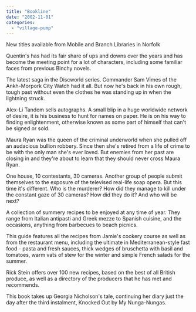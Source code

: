```yaml
---
title: "Bookline"
date: "2002-11-01"
categories: 
  - "village-pump"
---
```


New titles available from Mobile and Branch Libraries in Norfolk

Quentin's has had its fair share of ups and downs over the years and has become the meeting point for a lot of characters, including some familiar faces from previous Binchy novels.

The latest saga in the Discworld series. Commander Sam Vimes of the Ankh-Morpork City Watch had it all. But now he's back in his own rough, tough past without even the clothes he was standing up in when the lightning struck.

Alex-Li Tandem sells autographs. A small blip in a huge worldwide network of desire, it is his business to hunt for names on paper. He is on his way to finding enlightenment, otherwise known as some part of himself that can't be signed or sold.

Maura Ryan was the queen of the criminal underworld when she pulled off an audacious bullion robbery. Since then she's retired from a life of crime to be with the only man she's ever loved. But enemies from her past are closing in and they're about to learn that they should never cross Maura Ryan.

One house, 10 contestants, 30 cameras. Another group of people submit themselves to the exposure of the televised real-life soap opera. But this time it's different. Who is the murderer? How did they manage to kill under the constant gaze of 30 cameras? How did they do it? And who will be next?

A collection of summery recipes to be enjoyed at any time of year. They range from Italian antipasti and Greek mezze to Spanish cuisine, and the occasions, anything from barbecues to beach picnics.

This guide features all the recipes from Jamie's cookery course as well as from the restaurant menu, including the ultimate in Mediterranean-style fast food - pasta and fresh sauces, thick wedges of bruschetta with basil and tomatoes, warm vats of stew for the winter and simple French salads for the summer.

Rick Stein offers over 100 new recipes, based on the best of all British produce, as well as a directory of the producers that he has met and recommends.

This book takes up Georgia Nicholson's tale, continuing her diary just the day after the third instalment, Knocked Out by My Nunga-Nungas.
